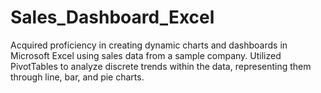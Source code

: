 # Sales_Dashboard_Excel
 Acquired proficiency in creating dynamic charts and dashboards in Microsoft Excel using sales data from a sample company. Utilized PivotTables to analyze discrete trends within the data, representing them through line, bar, and pie charts.
